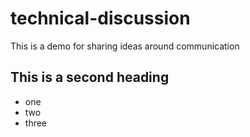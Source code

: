 # technical-discussion
This is a demo for sharing ideas around communication

## This is a second heading

* one 
* two 
* three
